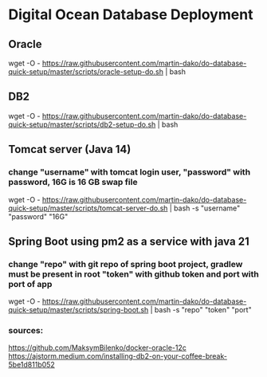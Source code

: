 # Digital Ocean Database Deployment


## Oracle
wget -O - https://raw.githubusercontent.com/martin-dako/do-database-quick-setup/master/scripts/oracle-setup-do.sh | bash



## DB2
wget -O - https://raw.githubusercontent.com/martin-dako/do-database-quick-setup/master/scripts/db2-setup-do.sh | bash

## Tomcat server (Java 14)
### change "username" with tomcat login user, "password" with password, 16G is 16 GB swap file 
wget -O - https://raw.githubusercontent.com/martin-dako/do-database-quick-setup/master/scripts/tomcat-server-do.sh | bash -s "username" "password" "16G"

## Spring Boot using pm2 as a service with java 21
### change "repo" with git repo of spring boot project, gradlew must be present in root "token" with github token and port with port of app
wget -O - https://raw.githubusercontent.com/martin-dako/do-database-quick-setup/master/scripts/spring-boot.sh | bash -s "repo" "token" "port"


### sources:
https://github.com/MaksymBilenko/docker-oracle-12c
https://ajstorm.medium.com/installing-db2-on-your-coffee-break-5be1d811b052
